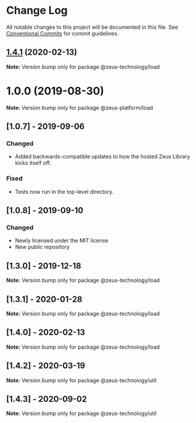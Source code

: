 # Change Log

All notable changes to this project will be documented in this file.
See [Conventional Commits](https://conventionalcommits.org) for commit guidelines.

## [1.4.1](https://github.com/WapoZeusTechnology/zeus-technology/compare/v1.4.0...v1.4.1) (2020-02-13)

**Note:** Version bump only for package @zeus-technology/load

# 1.0.0 (2019-08-30)

**Note:** Version bump only for package @zeus-platform/load

## [**1.0.7**] - 2019-09-06

### Changed

- Added backwards-compatible updates to how the hosted Zeus Library kicks itself off.

### Fixed

- Tests now run in the top-level directory.

## [**1.0.8**] - 2019-09-10

### Changed

- Newly licensed under the MIT license
- New public repository

## [**1.3.0**] - 2019-12-18

**Note:** Version bump only for package @zeus-technology/load

## [**1.3.1**] - 2020-01-28

**Note:** Version bump only for package @zeus-technology/load

## [**1.4.0**] - 2020-02-13

**Note:** Version bump only for package @zeus-technology/load

## [**1.4.2**] - 2020-03-19

**Note:** Version bump only for package @zeus-technology/util

## [**1.4.3**] - 2020-09-02

**Note:** Version bump only for package @zeus-technology/util
